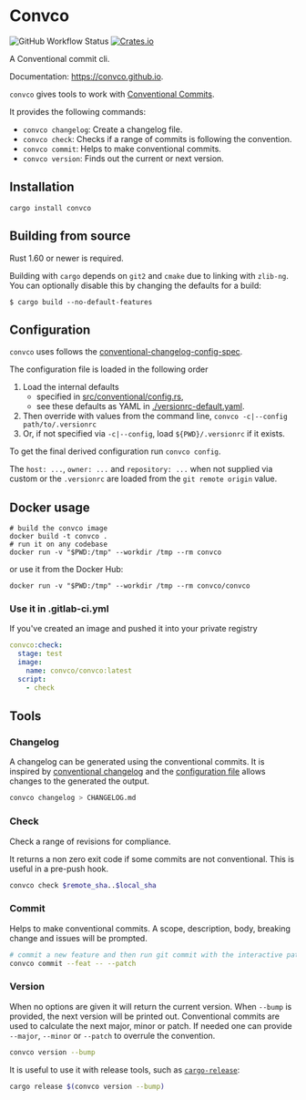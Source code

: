 # Convco

![GitHub Workflow Status](https://img.shields.io/github/actions/workflow/status/convco/convco/docker.yml)
[![Crates.io](https://img.shields.io/crates/v/convco)](https://crates.io/crates/convco)

A Conventional commit cli.

Documentation: <https://convco.github.io>.

`convco` gives tools to work with [Conventional Commits][1].

It provides the following commands:

- `convco changelog`: Create a changelog file.
- `convco check`: Checks if a range of commits is following the convention.
- `convco commit`: Helps to make conventional commits.
- `convco version`: Finds out the current or next version.

## Installation

`cargo install convco`

## Building from source

Rust 1.60 or newer is required.

Building with `cargo` depends on `git2` and `cmake` due to linking with `zlib-ng`.
You can optionally disable this by changing the defaults for a build:
```console
$ cargo build --no-default-features
```

## Configuration

`convco` uses follows the [conventional-changelog-config-spec][3].

The configuration file is loaded in the following order

1. Load the internal defaults
    - specified in [src/conventional/config.rs](src/conventional/config.rs),
    - see these defaults as YAML in [./versionrc-default.yaml](https://convco.github.io/configuration).
2. Then override with values from the command line, `convco -c|--config path/to/.versionrc`
3. Or, if not specified via `-c|--config`, load `${PWD}/.versionrc` if it exists.

To get the final derived configuration run `convco config`.

The `host: ...`, `owner: ...` and `repository: ...` when not supplied via custom or the `.versionrc` are loaded
from the `git remote origin` value.

## Docker usage

```shell script
# build the convco image
docker build -t convco .
# run it on any codebase
docker run -v "$PWD:/tmp" --workdir /tmp --rm convco
```

or use it from the Docker Hub:

```shell script
docker run -v "$PWD:/tmp" --workdir /tmp --rm convco/convco
```

### Use it in .gitlab-ci.yml

If you've created an image and pushed it into your private registry

```yaml
convco:check:
  stage: test
  image:
    name: convco/convco:latest
  script:
    - check
```

## Tools

### Changelog

A changelog can be generated using the conventional commits.
It is inspired by [conventional changelog][2] and the [configuration file](#configuration) allows changes to the generated the output.

```sh
convco changelog > CHANGELOG.md
```

### Check

Check a range of revisions for compliance.

It returns a non zero exit code if some commits are not conventional.
This is useful in a pre-push hook.

```sh
convco check $remote_sha..$local_sha
```

### Commit

Helps to make conventional commits.
A scope, description, body, breaking change and issues will be prompted.

```sh
# commit a new feature and then run git commit with the interactive patch switch
convco commit --feat -- --patch
```

### Version

When no options are given it will return the current version.
When `--bump` is provided, the next version will be printed out.
Conventional commits are used to calculate the next major, minor or patch.
If needed one can provide `--major`, `--minor` or `--patch` to overrule the convention.

```sh
convco version --bump
```

It is useful to use it with release tools, such as [`cargo-release`](https://crates.io/crates/cargo-release):

```sh
cargo release $(convco version --bump)
```

[1]: https://www.conventionalcommits.org/
[2]: https://github.com/conventional-changelog/conventional-changelog
[3]: https://github.com/conventional-changelog/conventional-changelog-config-spec/blob/master/versions/2.1.0/README.md
